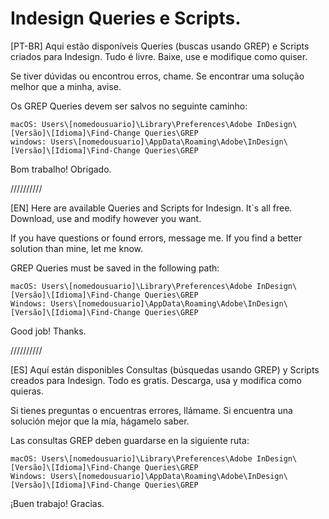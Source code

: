 # Indesign Queries e Scripts.
[PT-BR]
Aqui estão disponíveis Queries (buscas usando GREP) e Scripts criados para Indesign. Tudo é livre. Baixe, use e modifique como quiser.

Se tiver dúvidas ou encontrou erros, chame.
Se encontrar uma solução melhor que a minha, avise.

Os GREP Queries devem ser salvos no seguinte caminho:

	macOS: Users\[nomedousuario]\Library\Preferences\Adobe InDesign\[Versão]\[Idioma]\Find-Change Queries\GREP
	windows: Users\[nomedousuario]\AppData\Roaming\Adobe\InDesign\[Versão]\[Idioma]\Find-Change Queries\GREP

Bom trabalho! Obrigado.

//////////

[EN]
Here are available Queries and Scripts for Indesign. It´s all free. Download, use and modify however you want.

If you have questions or found errors, message me.
If you find a better solution than mine, let me know.

GREP Queries must be saved in the following path:

	macOS: Users\[nomedousuario]\Library\Preferences\Adobe InDesign\[Versão]\[Idioma]\Find-Change Queries\GREP
	Windows: Users\[nomedousuario]\AppData\Roaming\Adobe\InDesign\[Versão]\[Idioma]\Find-Change Queries\GREP

Good job! Thanks.

//////////

[ES]
Aquí están disponibles Consultas (búsquedas usando GREP) y Scripts creados para Indesign. Todo es gratis. Descarga, usa y modifica como quieras.

Si tienes preguntas o encuentras errores, llámame.
Si encuentra una solución mejor que la mía, hágamelo saber.

Las consultas GREP deben guardarse en la siguiente ruta:

	macOS: Users\[nomedousuario]\Library\Preferences\Adobe InDesign\[Versão]\[Idioma]\Find-Change Queries\GREP
	Windows: Users\[nomedousuario]\AppData\Roaming\Adobe\InDesign\[Versão]\[Idioma]\Find-Change Queries\GREP

¡Buen trabajo! Gracias.
